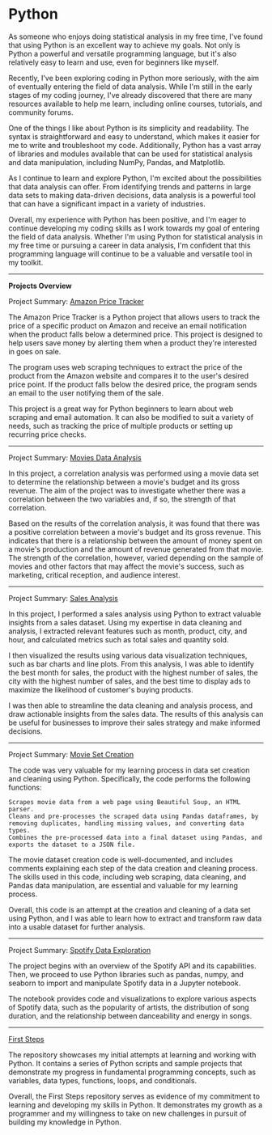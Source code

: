 # Python
As someone who enjoys doing statistical analysis in my free time, I've found that using Python is an excellent way to achieve my goals. Not only is Python a powerful and versatile programming language, but it's also relatively easy to learn and use, even for beginners like myself.

Recently, I've been exploring coding in Python more seriously, with the aim of eventually entering the field of data analysis. While I'm still in the early stages of my coding journey, I've already discovered that there are many resources available to help me learn, including online courses, tutorials, and community forums.

One of the things I like about Python is its simplicity and readability. The syntax is straightforward and easy to understand, which makes it easier for me to write and troubleshoot my code. Additionally, Python has a vast array of libraries and modules available that can be used for statistical analysis and data manipulation, including NumPy, Pandas, and Matplotlib.

As I continue to learn and explore Python, I'm excited about the possibilities that data analysis can offer. From identifying trends and patterns in large data sets to making data-driven decisions, data analysis is a powerful tool that can have a significant impact in a variety of industries.

Overall, my experience with Python has been positive, and I'm eager to continue developing my coding skills as I work towards my goal of entering the field of data analysis. Whether I'm using Python for statistical analysis in my free time or pursuing a career in data analysis, I'm confident that this programming language will continue to be a valuable and versatile tool in my toolkit.

------------------------------------------------------------------------------------------------------------------------------------------------------------------------

**Projects Overview**

Project Summary: [Amazon Price Tracker](https://github.com/Aff1nity/Python/blob/main/amazon_price_tracker.py)

The Amazon Price Tracker is a Python project that allows users to track the price of a specific product on Amazon and receive an email notification when the product falls below a determined price. This project is designed to help users save money by alerting them when a product they're interested in goes on sale.

The program uses web scraping techniques to extract the price of the product from the Amazon website and compares it to the user's desired price point. If the product falls below the desired price, the program sends an email to the user notifying them of the sale.

This project is a great way for Python beginners to learn about web scraping and email automation. It can also be modified to suit a variety of needs, such as tracking the price of multiple products or setting up recurring price checks.

------------------------------------------------------------------------------------------------------------------------------------------------------------------------

Project Summary: [Movies Data Analysis](https://github.com/Aff1nity/Python/blob/main/correlation_movies.py)

In this project, a correlation analysis was performed using a movie data set to determine the relationship between a movie's budget and its gross revenue. The aim of the project was to investigate whether there was a correlation between the two variables and, if so, the strength of that correlation.

Based on the results of the correlation analysis, it was found that there was a positive correlation between a movie's budget and its gross revenue. This indicates that there is a relationship between the amount of money spent on a movie's production and the amount of revenue generated from that movie. The strength of the correlation, however, varied depending on the sample of movies and other factors that may affect the movie's success, such as marketing, critical reception, and audience interest.

------------------------------------------------------------------------------------------------------------------------------------------------------------------------

Project Summary: [Sales Analysis](https://github.com/Aff1nity/Python/blob/main/sales_analysis.ipynb)

In this project, I performed a sales analysis using Python to extract valuable insights from a sales dataset. Using my expertise in data cleaning and analysis, I extracted relevant features such as month, product, city, and hour, and calculated metrics such as total sales and quantity sold.

I then visualized the results using various data visualization techniques, such as bar charts and line plots. From this analysis, I was able to identify the best month for sales, the product with the highest number of sales, the city with the highest number of sales, and the best time to display ads to maximize the likelihood of customer's buying products.

I was then able to streamline the data cleaning and analysis process, and draw actionable insights from the sales data. The results of this analysis can be useful for businesses to improve their sales strategy and make informed decisions.

------------------------------------------------------------------------------------------------------------------------------------------------------------------------

Project Summary: [Movie Set Creation](https://github.com/Aff1nity/Python/tree/main/Data%20Set%20Creation%20and%20Cleaning)

The code was very valuable for my learning process in data set creation and cleaning using Python. Specifically, the code performs the following functions:

    Scrapes movie data from a web page using Beautiful Soup, an HTML parser.
    Cleans and pre-processes the scraped data using Pandas dataframes, by removing duplicates, handling missing values, and converting data types.
    Combines the pre-processed data into a final dataset using Pandas, and exports the dataset to a JSON file.

The movie dataset creation code is well-documented, and includes comments explaining each step of the data creation and cleaning process. The skills used in this code, including web scraping, data cleaning, and Pandas data manipulation, are essential and valuable for my learning process.

Overall, this code is an attempt at the creation and cleaning of a data set using Python, and I was able to learn how to extract and transform raw data into a usable dataset for further analysis.

------------------------------------------------------------------------------------------------------------------------------------------------------------------------

Project Summary: [Spotify Data Exploration](https://github.com/Aff1nity/Python/blob/main/Spotify%20Data%20Exploration.ipynb)

The project begins with an overview of the Spotify API and its capabilities. Then, we proceed to use Python libraries such as pandas, numpy, and seaborn to import and manipulate Spotify data in a Jupyter notebook.

The notebook provides code and visualizations to explore various aspects of Spotify data, such as the popularity of artists, the distribution of song duration, and the relationship between danceability and energy in songs.

------------------------------------------------------------------------------------------------------------------------------------------------------------------------

[First Steps](https://github.com/Aff1nity/Python/tree/main/First%20Steps)

The repository showcases my initial attempts at learning and working with Python. It contains a series of Python scripts and sample projects that demonstrate my progress in fundamental programming concepts, such as variables, data types, functions, loops, and conditionals.

Overall, the First Steps repository serves as evidence of my commitment to learning and developing my skills in Python. It demonstrates my growth as a programmer and my willingness to take on new challenges in pursuit of building my knowledge in Python.

